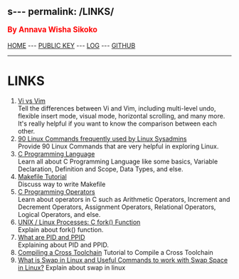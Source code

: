 s---
permalink: /LINKS/
---
<span style="color:red; font-weight:bold; font-size:larger;">By Annava Wisha Sikoko</span>
<br><br>
[HOME](https://annavaws.github.io/os222/) ---
[PUBLIC KEY](TXT/mypubkey.txt) ---
[LOG](TXT/mylog.txt) ---
[GITHUB](https://github.com/annavaws/os222)
<br>
<hr>

# LINKS
1. [Vi vs Vim](https://www.shell-tips.com/linux/vi-vs-vim/)<br>
Tell the differences between Vi and Vim, including multi-level undo, flexible insert mode, visual mode,
horizontal scrolling, and many more. It's really helpful if you want to know the comparison between each other.
2. [90 Linux Commands frequently used by Linux Sysadmins](https://haydenjames.io/90-linux-commands-frequently-used-by-linux-sysadmins/)<br>
Provide 90 Linux Commands that are very helpful in exploring Linux.
3. [C Programming Language](https://www.geeksforgeeks.org/c-programming-language/)<br>
Learn all about C Programming Language like some basics, Variable Declaration, Definition and Scope, Data Types, and else.
4. [Makefile Tutorial](https://makefiletutorial.com/)<br>
Discuss way to write Makefile 
5. [C Programming Operators](https://www.programiz.com/c-programming/c-operators)<br>
Learn about operators in C such as Arithmetic Operators, Increment and Decrement Operators, Assignment Operators, Relational Operators, Logical Operators, and else.
6. [UNIX / Linux Processes: C fork() Function](https://www.thegeekstuff.com/2012/05/c-fork-function/)<br>
Explain about fork() function.
7. [What are PID and PPID](https://delightlylinux.wordpress.com/2012/06/25/what-is-pid-and-ppid/)<br>
Explaining about PID and PPID. 
8. [Compiling a Cross Toolchain](https://you.be/6Mw4l0khpCU)
Tutorial to Compile a Cross Toolchain
9. [ What is Swap in Linux and Useful Commands to work with Swap Space in Linux?](https://www.devopsschool.com/blog/what-is-swap-in-linux-and-useful-commands-to-work-with-swap-space-in-linux/)
Explain about swap in linux
